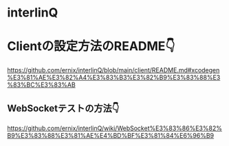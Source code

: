# interlinQ








# Clientの設定方法のREADME👇
https://github.com/ernix/interlinQ/blob/main/client/README.md#xcodegen%E3%81%AE%E3%82%A4%E3%83%B3%E3%82%B9%E3%83%88%E3%83%BC%E3%83%AB



## WebSocketテストの方法👇
https://github.com/ernix/interlinQ/wiki/WebSocket%E3%83%86%E3%82%B9%E3%83%88%E3%81%AE%E4%BD%BF%E3%81%84%E6%96%B9
